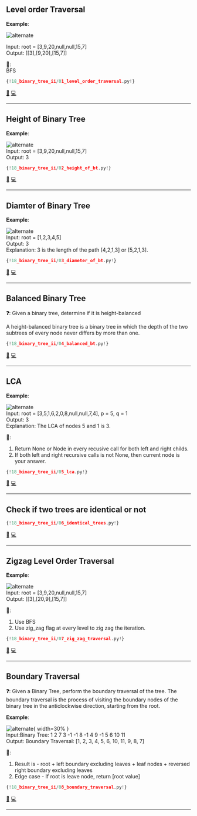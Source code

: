 ## Level order Traversal

**Example**:  

![alternate](https://assets.leetcode.com/uploads/2021/02/19/tree1.jpg)

Input: root = [3,9,20,null,null,15,7]  
Output: [[3],[9,20],[15,7]]  

**🧠**:  
BFS

```py
{!18_binary_tree_ii/01_level_order_traversal.py!}
```

[📘](https://takeuforward.org/data-structure/level-order-traversal-of-a-binary-tree/) [💻](https://leetcode.com/problems/binary-tree-level-order-traversal/description/)<br>

---

## Height of Binary Tree
 
**Example**:  

![alternate](https://assets.leetcode.com/uploads/2020/11/26/tmp-tree.jpg)  
Input: root = [3,9,20,null,null,15,7]  
Output: 3

```py
{!18_binary_tree_ii/02_height_of_bt.py!}
```

[📘](https://takeuforward.org/data-structure/maximum-depth-of-a-binary-tree/) [💻](https://leetcode.com/problems/maximum-depth-of-binary-tree/description/)<br>

---

## Diamter of Binary Tree

**Example**:  

![alternate](https://assets.leetcode.com/uploads/2021/03/06/diamtree.jpg)  
Input: root = [1,2,3,4,5]  
Output: 3  
Explanation: 3 is the length of the path [4,2,1,3] or [5,2,1,3].

```py
{!18_binary_tree_ii/03_diameter_of_bt.py!}
```

[📘](https://takeuforward.org/data-structure/calculate-the-diameter-of-a-binary-tree/) [💻](https://leetcode.com/problems/diameter-of-binary-tree/)<br>

---

## Balanced Binary Tree

**❓**: Given a binary tree, determine if it is height-balanced

A height-balanced binary tree is a binary tree in which the depth of the two subtrees of every node never differs by more than one.

```py
{!18_binary_tree_ii/04_balanced_bt.py!}
```

[📘](https://takeuforward.org/data-structure/check-if-the-binary-tree-is-balanced-binary-tree/) [💻](https://leetcode.com/problems/balanced-binary-tree/)<br>

---

## LCA
 
**Example**:  

![alternate](https://assets.leetcode.com/uploads/2018/12/14/binarytree.png)   
Input: root = [3,5,1,6,2,0,8,null,null,7,4], p = 5, q = 1  
Output: 3  
Explanation: The LCA of nodes 5 and 1 is 3.

**🧠**:  
1. Return None or Node in every recusive call for both left and right childs.  
2. If both left and right recursive calls is not None, then current node is your answer.  

```py
{!18_binary_tree_ii/05_lca.py!}
```

[📘](https://takeuforward.org/data-structure/lowest-common-ancestor-for-two-given-nodes/) [💻](https://leetcode.com/problems/lowest-common-ancestor-of-a-binary-tree/)<br>

---

## Check if two trees are identical or not

```py
{!18_binary_tree_ii/06_identical_trees.py!}
```

[📘](https://takeuforward.org/data-structure/check-if-two-trees-are-identical/) [💻](https://leetcode.com/problems/same-tree/)<br>

---

## Zigzag Level Order Traversal

**Example**:  

![alternate](https://assets.leetcode.com/uploads/2021/02/19/tree1.jpg)  
Input: root = [3,9,20,null,null,15,7]  
Output: [[3],[20,9],[15,7]]  

**🧠**:  
1. Use BFS  
2. Use zig_zag flag at every level to zig zag the iteration.  

```py
{!18_binary_tree_ii/07_zig_zag_traversal.py!}
```

[📘](https://takeuforward.org/data-structure/zig-zag-traversal-of-binary-tree/) [💻](https://leetcode.com/problems/binary-tree-zigzag-level-order-traversal/)<br>

---

## Boundary Traversal

**❓**: Given a Binary Tree, perform the boundary traversal of the tree. The boundary traversal is the process of visiting the boundary nodes of the binary tree in the anticlockwise direction, starting from the root.

**Example**:  

![alternate](https://static.takeuforward.org/content/boundary-traversal-image1-XAwduImr){ width=30% }  
Input:Binary Tree: 1 2 7 3 -1 -1 8 -1 4 9 -1 5 6 10 11  
Output: Boundary Traversal: [1, 2, 3, 4, 5, 6, 10, 11, 9, 8, 7]  

**🧠**:  
1. Result is - root + left boundary excluding leaves + leaf nodes + reversed right boundary excluding leaves  
2. Edge case - If root is leave node, return [root value]  

```py
{!18_binary_tree_ii/08_boundary_traversal.py!}
```

[📘](https://takeuforward.org/data-structure/boundary-traversal-of-a-binary-tree/) [💻](https://www.naukri.com/code360/problems/boundary-traversal-of-binary-tree_790725?leftPanelTabValue=SUBMISSION)<br>

---